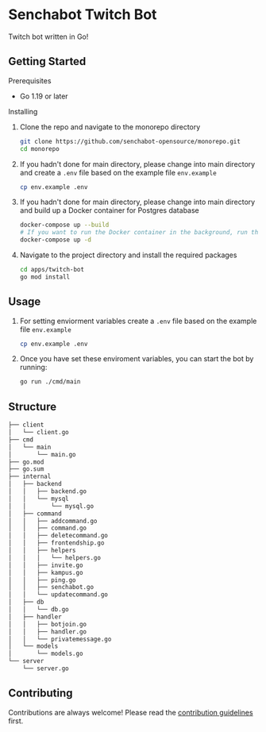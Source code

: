 # Senchabot Twitch Bot

Twitch bot written in Go!

## Getting Started

Prerequisites

* Go 1.19 or later

Installing

1. Clone the repo and navigate to the monorepo directory

   ```sh
   git clone https://github.com/senchabot-opensource/monorepo.git
   cd monorepo
   ```

2. If you hadn't done for main directory,  please change into main directory and create a `.env` file based on the example file `env.example`

   ```sh
   cp env.example .env
   ```

3. If you hadn't done for main directory, please change into main directory and build up a Docker container for Postgres database

   ```sh
   docker-compose up --build
   # If you want to run the Docker container in the background, run this command instead of the command above:
   docker-compose up -d
   ```

4. Navigate to the project directory and install the required packages

   ```sh
   cd apps/twitch-bot
   go mod install
   ```

## Usage

1. For setting enviorment variables create a `.env` file based on the example file `env.example`

   ```sh
   cp env.example .env
   ```

2. Once you have set these enviroment variables, you can start the bot by running:

   ```sh
   go run ./cmd/main
   ```

## Structure

```bash
├── client
│   └── client.go
├── cmd
│   └── main
│       └── main.go
├── go.mod
├── go.sum
├── internal
│   ├── backend
│   │   ├── backend.go
│   │   └── mysql
│   │       └── mysql.go
│   ├── command
│   │   ├── addcommand.go
│   │   ├── command.go
│   │   ├── deletecommand.go
│   │   ├── frontendship.go
│   │   ├── helpers
│   │   │   └── helpers.go
│   │   ├── invite.go
│   │   ├── kampus.go
│   │   ├── ping.go
│   │   ├── senchabot.go
│   │   └── updatecommand.go
│   ├── db
│   │   └── db.go
│   ├── handler
│   │   ├── botjoin.go
│   │   ├── handler.go
│   │   └── privatemessage.go
│   └── models
│       └── models.go
└── server
    └── server.go
```

## Contributing

Contributions are always welcome! Please read the [contribution guidelines](../../CONTRIBUTING.md) first.
